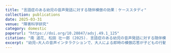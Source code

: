 ```yaml
---
title: "言語症のある幼児の音声発話に対する随伴模倣の効果：ケーススタディ"
collection: publications
date: 2025-03-31   
venue: "障害科学研究"
category: domestic
paperurl: "https://doi.org/10.20847/adsj.49.1_125"
citation: "南 遥花, 松田 壮一郎 (2025). 言語症のある幼児の音声発話に対する随伴模倣の効果：ケーススタディ. 障害科学研究, 49(1), 125–134. https://doi.org/10.20847/adsj.49.1_125"
excerpt: "幼児—大人の音声インタラクションで、大人による即時の模倣応答が子どもの行動指標を一貫して増加させることを示した。音声対話UIのフィードバックタイミングと形態に関する設計示唆を提供 (in Japanese)."
---
```

